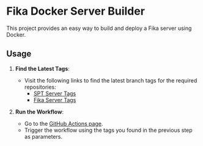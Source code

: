 # Fika Docker Server Builder

This project provides an easy way to build and deploy a Fika server using Docker.

## Usage

1. **Find the Latest Tags**:
   - Visit the following links to find the latest branch tags for the required repositories:
     - [SPT Server Tags](https://dev.sp-tarkov.com/SPT/Server/tags)
     - [Fika Server Tags](https://github.com/project-fika/Fika-Server/tags)
  
2. **Run the Workflow**:
   - Go to the [GitHub Actions page](https://github.com/ASterle/fika-docker/actions/workflows/docker-build-and-push.yml).
   - Trigger the workflow using the tags you found in the previous step as parameters.
